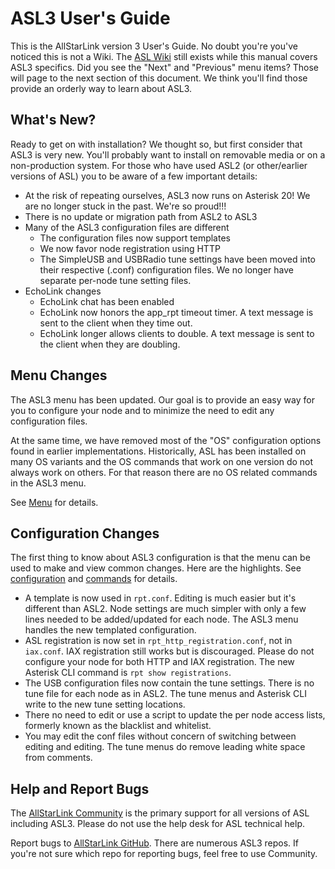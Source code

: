 # ASL3 User's Guide

This is the AllStarLink version 3 User's Guide. No doubt you're you've noticed this is not a Wiki. The [ASL Wiki](https://wiki.allstarlink.org) still exists while this manual covers ASL3 specifics. Did you see the "Next" and "Previous" menu items? Those will page to the next section of this document. We think you'll find those provide an orderly way to learn about ASL3.

## What's New?

Ready to get on with installation? We thought so, but first consider that ASL3 is very new. You'll probably want to install on removable media or on a non-production system. For those who have used ASL2 (or other/earlier versions of ASL) you to be aware of a few important details:

- At the risk of repeating ourselves, ASL3 now runs on Asterisk 20!  We are no longer stuck in the past.  We're so proud!!!
- There is no update or migration path from ASL2 to ASL3
- Many of the ASL3 configuration files are different
	- The configuration files now support templates
	- We now favor node registration using HTTP
	- The SimpleUSB and USBRadio tune settings have been moved into their respective (.conf) configuration files.  We no longer have separate per-node tune setting files.
- EchoLink changes
	- EchoLink chat has been enabled
	- EchoLink now honors the app\_rpt timeout timer.  A text message is sent to the client when they time out.
	- EchoLink longer allows clients to double.  A text message is sent to the client when they are doubling.

## Menu Changes

The ASL3 menu has been updated. Our goal is to provide an easy way for you to configure your node and to minimize the need to edit any configuration files.

At the same time, we have removed most of the "OS" configuration options found in earlier implementations. Historically, ASL has been installed on many OS variants and the OS commands that work on one version do not always work on others. For that reason there are no OS related commands in the ASL3 menu.

See [Menu](menu.md) for details.

## Configuration Changes

The first thing to know about ASL3 configuration is that the menu can be used to make and view common changes. Here are the highlights. See [configuration](config.md) and [commands](commands.md) for details.

- A template is now used in `rpt.conf`.  Editing is much easier but it's different than ASL2. Node settings are much simpler with only a few lines needed to be added/updated for each node. The ASL3 menu handles the new templated configuration.
- ASL registration is now set in `rpt_http_registration.conf`, not in `iax.conf`. IAX registration still works but is discouraged. Please do not configure your node for both HTTP and IAX registration. The new Asterisk CLI command is `rpt show registrations`.
- The USB configuration files now contain the tune settings. There is no tune file for each node as in ASL2. The tune menus and Asterisk CLI write to the new tune setting locations.
- There no need to edit or use a script to update the per node access lists, formerly known as the blacklist and whitelist.
- You may edit the conf files without concern of switching between editing and editing. The tune menus do remove leading white space from comments.

## Help and Report Bugs

The [AllStarLink Community](https://community.allstarlink.org/) is the primary support for all versions of ASL including ASL3. Please do not use the help desk for ASL technical help.

Report bugs to [AllStarLink GitHub](https://github.com/AllStarLink). There are numerous ASL3 repos. If you're not sure which repo for reporting bugs, feel free to use Community.